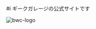 #i ギークガレージの公式サイトです

![bwc-logo](https://40.media.tumblr.com/840011b57b6e6e605aec7fc706e713c2/tumblr_nbxdweWK8d1tlpxiuo1_500.png)


